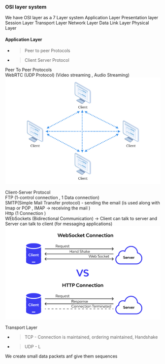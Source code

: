 ### OSI layer system 
We have OSI layer as a 7 Layer system 
Application Layer 
Presentation layer 
Session Layer 
Transport Layer 
Network Layer 
Data Link Layer 
Physical Layer 

#### Application Layer  
- > Peer to peer Protocols 
- > Client Server Protocol 

Peer To Peer Protocols      
WebRTC (UDP Protocol) (Video streaming , Audio Streaming)    
![img_1.png](L01PeerToPeerImage.png)

Client-Server Protocol     
FTP (1-control connection , 1 Data connection)    
SMTP(Simple Mail Transfer protocol) - sending the email (is used along with Imap or POP , IMAP -> receiving the mail   )     
Http (1 Connection )    
WEbSockets (Bidirectional Communication)  -> Client can talk to server and Server can talk to client
(for messaging applications)
![img.png](L01webSocketAndCSP.png)

Transport Layer 
- > TCP - Connection is maintained, ordering maintained, Handshake
- > UDP - L

We create small data packets anf give them sequences

